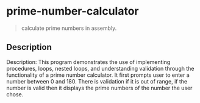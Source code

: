 # prime-number-calculator

> calculate prime numbers in assembly.
## Description

Description: This program demonstrates the use of implementing procedures, loops, nested loops, and understanding validation through the functionality of a prime number calculator. It first prompts user to enter a number between 0 and 180. There is validation if it is out of range, if the number is valid then it displays the prime numbers of the number the user chose.
